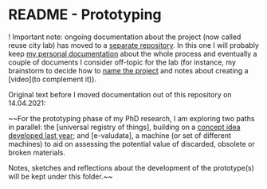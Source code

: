 # README - Prototyping

! Important note: ongoing documentation about the project (now called reuse city lab) has moved to a [separate repository](https://github.com/reuse-city/lab/). In this one I will probably keep [my personal documentation](../log) about the whole process and eventually a couple of documents I consider off-topic for the lab (for instance, my brainstorm to decide how to [name the project](naming.md) and notes about creating a [video](to complement it)).

Original text before I moved documentation out of this repository on 14.04.2021:

~~For the prototyping phase of my PhD research, I am exploring two paths in parallel: the [universal registry of things], building on a [concept idea developed last year](https://is.efeefe.me/concepts/universal-registry-things); and [e-valudata], a machine (or set of different machines) to aid on assessing the potential value of discarded, obsolete or broken materials.

Notes, sketches and reflections about the development of the prototype(s) will be kept under this folder.~~
